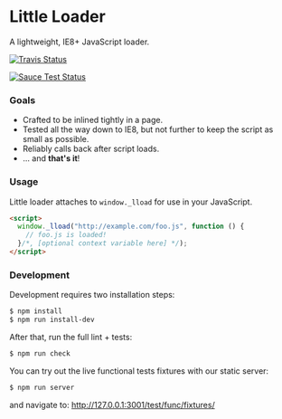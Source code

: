 Little Loader
=============

A lightweight, IE8+ JavaScript loader.

[![Travis Status][trav_img]][trav_site]

[![Sauce Test Status][sauce_img]][sauce_site]

<!--
[![Coverage Status][cov_img]][cov_site]
-->

### Goals

* Crafted to be inlined tightly in a page.
* Tested all the way down to IE8, but not further to keep the script as small
  as possible.
* Reliably calls back after script loads.
* ... and **that's it**!

### Usage

Little loader attaches to `window._lload` for use in your JavaScript.

```html
<script>
  window._lload("http://example.com/foo.js", function () {
    // foo.js is loaded!
  }/*, [optional context variable here] */);
</script>
```

### Development

Development requires two installation steps:

```sh
$ npm install
$ npm run install-dev
```

After that, run the full lint + tests:

```sh
$ npm run check
```

You can try out the live functional tests fixtures with our static server:

```sh
$ npm run server
```

and navigate to: http://127.0.0.1:3001/test/func/fixtures/


[trav_img]: https://api.travis-ci.org/walmartlabs/little-loader.svg
[trav_site]: https://travis-ci.org/walmartlabs/little-loader
[sauce]: https://saucelabs.com
[sauce_img]: https://saucelabs.com/browser-matrix/wml-little-loader.svg
[sauce_site]: https://saucelabs.com/u/wml-little-loader
[cov]: https://coveralls.io
[cov_img]: https://img.shields.io/coveralls/walmartlabs/little-loader.svg
[cov_site]: https://coveralls.io/r/walmartlabs/little-loader
